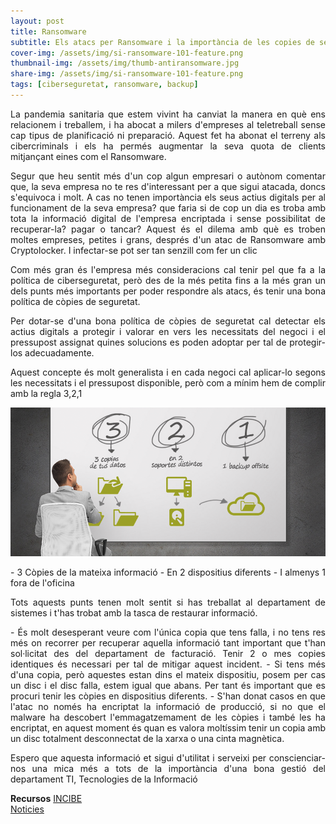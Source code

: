 ```yaml
---
layout: post
title: Ransomware
subtitle: Els atacs per Ransomware i la importància de les copies de seguretat
cover-img: /assets/img/si-ransomware-101-feature.png
thumbnail-img: /assets/img/thumb-antiransomware.jpg
share-img: /assets/img/si-ransomware-101-feature.png
tags: [ciberseguretat, ransomware, backup]
---
```


<p align="justify">La pandemia sanitaria que estem vivint ha canviat la manera en què ens relacionem i treballem, i ha abocat a milers d'empreses al teletreball sense cap tipus
de planificació ni preparació. Aquest fet ha abonat el terreny als cibercriminals i els ha permés augmentar la seva quota de clients mitjançant eines com el Ransomware.</p>

<p align="justify">Segur que heu sentit més d'un cop algun empresari o autònom comentar que, la seva empresa no te res d'interessant per a que sigui atacada, doncs s'equivoca i molt. A cas no tenen importància els seus actius digitals per al funcionament de la seva empresa? que faria si de cop un dia es troba amb tota la informació digital de l'empresa encriptada i sense possibilitat de recuperar-la? pagar o tancar?  
Aquest és el dilema amb què es troben moltes empreses, petites i grans, després d'un atac de Ransomware amb Cryptolocker. I infectar-se pot ser tan senzill com fer un clic</p>

<p align="justify">Com més gran és l'empresa més consideracions cal tenir pel que fa a la política de ciberseguretat, però des de la més petita fins a la més gran un dels punts més importants per poder respondre als atacs, és tenir una bona política de còpies de seguretat.</p>

<p align="justify">Per dotar-se d'una bona política de còpies de seguretat cal detectar els actius digitals a protegir i valorar en vers les necessitats del negoci i el pressupost assignat quines solucions es poden adoptar per tal de protegir-los adecuadamente.</p>

<p align="justify">Aquest concepte és molt generalista i en cada negoci cal aplicar-lo segons les necessitats i el pressupost disponible, però com a mínim hem de complir amb la regla 3,2,1</p>

![regla321](/assets/img/321-post.png)
<p align="justify">
- 3 Còpies de la mateixa informació
- En 2 dispositius diferents
- I almenys 1 fora de l'oficina
</p>

<p align="justify">Tots aquests punts tenen molt sentit si has treballat al departament de sistemes i t'has trobat amb la tasca de restaurar informació.</p>

<p align="justify">
- És molt desesperant veure com l'única copia que tens falla, i no tens res més on recorrer per recuperar aquella informació tant important que t'han sol·licitat des del departament de facturació. Tenir 2 o mes copies identiques és necessari per tal de mitigar aquest incident. 
- Si tens més d'una copia, però aquestes estan dins el mateix dispositiu, posem per cas un disc i el disc falla, estem igual que abans. Per tant és important que es procuri tenir les còpies en dispositius diferents. 
- S'han donat casos en que l'atac no només ha encriptat la informació de producció, si no que el malware ha descobert l'emmagatzemament de les còpies i també les ha encriptat, en aquest moment és quan es valora moltíssim tenir un copia amb un disc totalment desconnectat de la xarxa o una cinta magnètica.
</p>

<p align="justify">Espero que aquesta informació et sigui d'utilitat i serveixi per conscienciar-nos una mica més a tots de la importància d'una bona gestió del departament TI, Tecnologies de la Informació</p>

**Recursos**
[INCIBE](https://www.incibe.es/protege-tu-empresa/herramientas/politicas)  
[Noticies](https://cso.computerworld.es/cibercrimen/el-53-de-las-empresas-espanolas-fueron-victimas-de-un-ataque-de-ransomware-en-2019)
